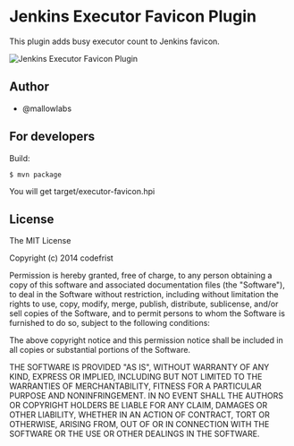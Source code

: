 Jenkins Executor Favicon Plugin
=======================================

This plugin adds busy executor count to Jenkins favicon.

![Jenkins Executor Favicon Plugin](https://raw.github.com/mallowlabs/executor-favicon-plugin/master/jenkins-favicon.png)

Author
---------------
* @mallowlabs

For developers
---------------
Build:

    $ mvn package

You will get target/executor-favicon.hpi

License
---------------
The MIT License

Copyright (c) 2014 codefrist

Permission is hereby granted, free of charge, to any person obtaining a copy
of this software and associated documentation files (the "Software"), to deal
in the Software without restriction, including without limitation the rights
to use, copy, modify, merge, publish, distribute, sublicense, and/or sell
copies of the Software, and to permit persons to whom the Software is
furnished to do so, subject to the following conditions:

The above copyright notice and this permission notice shall be included in
all copies or substantial portions of the Software.

THE SOFTWARE IS PROVIDED "AS IS", WITHOUT WARRANTY OF ANY KIND, EXPRESS OR
IMPLIED, INCLUDING BUT NOT LIMITED TO THE WARRANTIES OF MERCHANTABILITY,
FITNESS FOR A PARTICULAR PURPOSE AND NONINFRINGEMENT. IN NO EVENT SHALL THE
AUTHORS OR COPYRIGHT HOLDERS BE LIABLE FOR ANY CLAIM, DAMAGES OR OTHER
LIABILITY, WHETHER IN AN ACTION OF CONTRACT, TORT OR OTHERWISE, ARISING FROM,
OUT OF OR IN CONNECTION WITH THE SOFTWARE OR THE USE OR OTHER DEALINGS IN
THE SOFTWARE.

